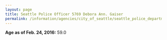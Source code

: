 ```yaml
---
layout: page
title: Seattle Police Officer 5769 Debora Ann. Gaiser
permalink: /information/agencies/city_of_seattle/seattle_police_department/copbook/5769/
---
```


**Age as of Feb. 24, 2016:** 59.0
